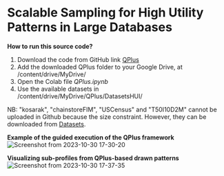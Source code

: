 # Scalable Sampling for High Utility Patterns in Large Databases


**How to run this source code?**
1. Download the code from GitHub link [QPlus](https://github.com/ScalableSamplingInLargeDatabases/QPlus)
2. Add the downloaded QPlus folder to your Google Drive, at /content/drive/MyDrive/
3. Open the Colab file *QPlus.ipynb*
4. Use the available datasets in /content/drive/MyDrive/QPlus/DatasetsHUI/


NB: "kosarak", "chainstoreFIM", "USCensus" and "T50I10D2M" cannot be uploaded in Github because the size constraint. However, they can be downloaded from [Datasets](https://drive.google.com/drive/folders/19B8xNOKk2oiD1emb7L7b5IxYTdZqo5cq?usp=sharing).

**Example of the guided execution of the QPlus framework**
![Screenshot from 2023-10-30 17-30-20](https://github.com/laminediopbsf/NT4QPlus/assets/123580090/3ffd00bd-7e12-45de-81cc-1a10b4998caf)



**Visualizing sub-profiles from QPlus-based drawn patterns**
![Screenshot from 2023-10-30 17-37-35](https://github.com/laminediopbsf/NT4QPlus/assets/123580090/6674cda4-5a57-44c6-8665-d5f45fc98f1b)

